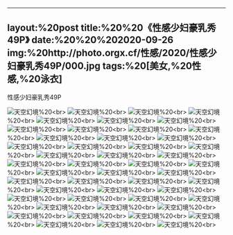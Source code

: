 ﻿---
layout:%20post
title:%20%20《性感少妇豪乳秀49P》
date:%20%20%202020-09-26
img:%20http://photo.orgx.cf/性感/2020/性感少妇豪乳秀49P/000.jpg
tags:%20[美女,%20性感,%20泳衣]
---

性感少妇豪乳秀49P



![天空幻境](http://photo.orgx.cf/性感/2020/性感少妇豪乳秀49P/001.jpg%20''天空幻境'')%20<br>
![天空幻境](http://photo.orgx.cf/性感/2020/性感少妇豪乳秀49P/002.jpg%20''天空幻境'')%20<br>
![天空幻境](http://photo.orgx.cf/性感/2020/性感少妇豪乳秀49P/003.jpg%20''天空幻境'')%20<br>
![天空幻境](http://photo.orgx.cf/性感/2020/性感少妇豪乳秀49P/004.jpg%20''天空幻境'')%20<br>
![天空幻境](http://photo.orgx.cf/性感/2020/性感少妇豪乳秀49P/005.jpg%20''天空幻境'')%20<br>
![天空幻境](http://photo.orgx.cf/性感/2020/性感少妇豪乳秀49P/006.jpg%20''天空幻境'')%20<br>
![天空幻境](http://photo.orgx.cf/性感/2020/性感少妇豪乳秀49P/007.jpg%20''天空幻境'')%20<br>
![天空幻境](http://photo.orgx.cf/性感/2020/性感少妇豪乳秀49P/008.jpg%20''天空幻境'')%20<br>
![天空幻境](http://photo.orgx.cf/性感/2020/性感少妇豪乳秀49P/009.jpg%20''天空幻境'')%20<br>
![天空幻境](http://photo.orgx.cf/性感/2020/性感少妇豪乳秀49P/010.jpg%20''天空幻境'')%20<br>
![天空幻境](http://photo.orgx.cf/性感/2020/性感少妇豪乳秀49P/011.jpg%20''天空幻境'')%20<br>
![天空幻境](http://photo.orgx.cf/性感/2020/性感少妇豪乳秀49P/012.jpg%20''天空幻境'')%20<br>
![天空幻境](http://photo.orgx.cf/性感/2020/性感少妇豪乳秀49P/013.jpg%20''天空幻境'')%20<br>
![天空幻境](http://photo.orgx.cf/性感/2020/性感少妇豪乳秀49P/014.jpg%20''天空幻境'')%20<br>
![天空幻境](http://photo.orgx.cf/性感/2020/性感少妇豪乳秀49P/015.jpg%20''天空幻境'')%20<br>
![天空幻境](http://photo.orgx.cf/性感/2020/性感少妇豪乳秀49P/016.jpg%20''天空幻境'')%20<br>
![天空幻境](http://photo.orgx.cf/性感/2020/性感少妇豪乳秀49P/017.jpg%20''天空幻境'')%20<br>
![天空幻境](http://photo.orgx.cf/性感/2020/性感少妇豪乳秀49P/018.jpg%20''天空幻境'')%20<br>
![天空幻境](http://photo.orgx.cf/性感/2020/性感少妇豪乳秀49P/019.jpg%20''天空幻境'')%20<br>
![天空幻境](http://photo.orgx.cf/性感/2020/性感少妇豪乳秀49P/020.jpg%20''天空幻境'')%20<br>
![天空幻境](http://photo.orgx.cf/性感/2020/性感少妇豪乳秀49P/021.jpg%20''天空幻境'')%20<br>
![天空幻境](http://photo.orgx.cf/性感/2020/性感少妇豪乳秀49P/022.jpg%20''天空幻境'')%20<br>
![天空幻境](http://photo.orgx.cf/性感/2020/性感少妇豪乳秀49P/023.jpg%20''天空幻境'')%20<br>
![天空幻境](http://photo.orgx.cf/性感/2020/性感少妇豪乳秀49P/024.jpg%20''天空幻境'')%20<br>
![天空幻境](http://photo.orgx.cf/性感/2020/性感少妇豪乳秀49P/025.jpg%20''天空幻境'')%20<br>
![天空幻境](http://photo.orgx.cf/性感/2020/性感少妇豪乳秀49P/026.jpg%20''天空幻境'')%20<br>
![天空幻境](http://photo.orgx.cf/性感/2020/性感少妇豪乳秀49P/027.jpg%20''天空幻境'')%20<br>
![天空幻境](http://photo.orgx.cf/性感/2020/性感少妇豪乳秀49P/028.jpg%20''天空幻境'')%20<br>
![天空幻境](http://photo.orgx.cf/性感/2020/性感少妇豪乳秀49P/029.jpg%20''天空幻境'')%20<br>
![天空幻境](http://photo.orgx.cf/性感/2020/性感少妇豪乳秀49P/030.jpg%20''天空幻境'')%20<br>
![天空幻境](http://photo.orgx.cf/性感/2020/性感少妇豪乳秀49P/031.jpg%20''天空幻境'')%20<br>
![天空幻境](http://photo.orgx.cf/性感/2020/性感少妇豪乳秀49P/032.jpg%20''天空幻境'')%20<br>
![天空幻境](http://photo.orgx.cf/性感/2020/性感少妇豪乳秀49P/033.jpg%20''天空幻境'')%20<br>
![天空幻境](http://photo.orgx.cf/性感/2020/性感少妇豪乳秀49P/034.jpg%20''天空幻境'')%20<br>
![天空幻境](http://photo.orgx.cf/性感/2020/性感少妇豪乳秀49P/035.jpg%20''天空幻境'')%20<br>
![天空幻境](http://photo.orgx.cf/性感/2020/性感少妇豪乳秀49P/036.jpg%20''天空幻境'')%20<br>
![天空幻境](http://photo.orgx.cf/性感/2020/性感少妇豪乳秀49P/037.jpg%20''天空幻境'')%20<br>
![天空幻境](http://photo.orgx.cf/性感/2020/性感少妇豪乳秀49P/038.jpg%20''天空幻境'')%20<br>
![天空幻境](http://photo.orgx.cf/性感/2020/性感少妇豪乳秀49P/039.jpg%20''天空幻境'')%20<br>
![天空幻境](http://photo.orgx.cf/性感/2020/性感少妇豪乳秀49P/040.jpg%20''天空幻境'')%20<br>
![天空幻境](http://photo.orgx.cf/性感/2020/性感少妇豪乳秀49P/041.jpg%20''天空幻境'')%20<br>
![天空幻境](http://photo.orgx.cf/性感/2020/性感少妇豪乳秀49P/042.jpg%20''天空幻境'')%20<br>
![天空幻境](http://photo.orgx.cf/性感/2020/性感少妇豪乳秀49P/043.jpg%20''天空幻境'')%20<br>
![天空幻境](http://photo.orgx.cf/性感/2020/性感少妇豪乳秀49P/044.jpg%20''天空幻境'')%20<br>
![天空幻境](http://photo.orgx.cf/性感/2020/性感少妇豪乳秀49P/045.jpg%20''天空幻境'')%20<br>
![天空幻境](http://photo.orgx.cf/性感/2020/性感少妇豪乳秀49P/046.jpg%20''天空幻境'')%20<br>
![天空幻境](http://photo.orgx.cf/性感/2020/性感少妇豪乳秀49P/047.jpg%20''天空幻境'')%20<br>
![天空幻境](http://photo.orgx.cf/性感/2020/性感少妇豪乳秀49P/048.jpg%20''天空幻境'')%20<br>
![天空幻境](http://photo.orgx.cf/性感/2020/性感少妇豪乳秀49P/049.jpg%20''天空幻境'')%20<br>